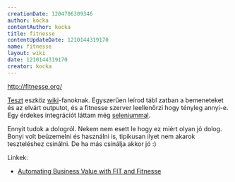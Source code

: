 ```yaml
---
creationDate: 1204706309346 
author: kocka 
contentAuthor: kocka 
title: fitnesse 
contentUpdateDate: 1210144319170 
name: fitnesse 
layout: wiki 
date: 1210144319170 
creator: kocka 
---
```

http://fitnesse.org/

[Teszt](test.html) eszköz [wiki](wiki.html)-fanoknak. Egyszerűen leírod tábl
zatban a bemeneteket és az elvárt outputot, és a fitnesse szerver leellenőrzi hogy tényleg annyi-e. Egy érdekes integrációt láttam még [seleniummal](selenium.html).

Ennyit tudok a dologról. Nekem nem esett le hogy ez miért olyan jó dolog. Bonyi volt beüzemelni és használni is, tipikusan ilyet nem akarok teszteléshez csinálni. De ha más csinálja akkor jó :)

Linkek:

*   [Automating Business Value with FIT and Fitnesse](http://www.infoq.com/presentations/AutomatingBusinessValuewithFITandFitnesse)




